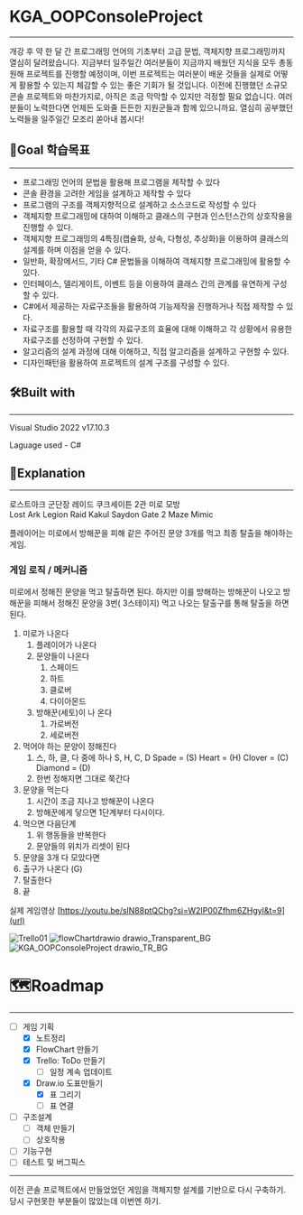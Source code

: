 # **KGA_OOPConsoleProject**

---
개강 후 약 한 달 간 프로그래밍 언어의 기초부터 고급 문법, 객체지향 프로그래밍까지 열심히 달려왔습니다. 
지금부터 일주일간 여러분들이 지금까지 배웠던 지식을 모두 총동원해 프로젝트를 진행할 예정이며, 
이번 프로젝트는 여러분이 배운 것들을 실제로 어떻게 활용할 수 있는지 체감할 수 있는 좋은 기회가 될 것입니다.
이전에 진행했던 소규모 콘솔 프로젝트와 마찬가지로, 아직은 조금 막막할 수 있지만 걱정할 필요 없습니다. 
여러분들이 노력한다면 언제든 도와줄 든든한 지원군들과 함께 있으니까요. 열심히 공부했던 노력들을 일주일간 모조리 쏟아내 봅시다!


## 🎯Goal 학습목표

---

- 프로그래밍 언어의 문법을 활용해 프로그램을 제작할 수 있다
- 콘솔 환경을 고려한 게임을 설계하고 제작할 수 있다
- 프로그램의 구조를 객체지향적으로 설계하고 소스코드로 작성할 수 있다
- 객체지향 프로그래밍에 대하여 이해하고 클래스의 구현과 인스턴스간의 상호작용을 진행할 수 있다.
- 객체지향 프로그래밍의 4특징(캡슐화, 상속, 다형성, 추상화)을 이용하여 클래스의 설계를 하며 이점을 얻을 수 있다.
- 일반화, 확장메서드, 기타 C# 문법들을 이해하여 객체지향 프로그래밍에 활용할 수 있다.
- 인터페이스, 델리게이트, 이벤트 등을 이용하여 클래스 간의 관계를 유연하게 구성할 수 있다.
- C#에서 제공하는 자료구조들을 활용하여 기능제작을 진행하거나 직접 제작할 수 있다.
- 자료구조를 활용할 때 각각의 자료구조의 효율에 대해 이해하고 각 상황에서 유용한 자료구조를 선정하여 구현할 수 있다.
- 알고리즘의 설계 과정에 대해 이해하고, 직접 알고리즘을 설계하고 구현할 수 있다.
- 디자인패턴을 활용하여 프로젝트의 설계 구조를 구성할 수 있다.

## 🛠️Built with

---

Visual Studio 2022 v17.10.3

Laguage used - C#

## 📄Explanation

---

로스트아크 군단장 레이드 쿠크세이튼 2관 미로 모방  
Lost Ark Legion Raid  Kakul Saydon Gate 2 Maze Mimic 

플레이어는 미로에서 방해꾼을 피해 같은 주어진 문양 3개를 먹고 최종 탈출을 해야하는 게임.

### 게임 로직 / 메커니즘

미로에서 정해진 문양을 먹고 탈출하면 된다. 하지만 이를 방해하는 방해꾼이 나오고 방해꾼을 피해서 정해진 문양을 3번( 3스테이지) 먹고 나오는 탈출구를 통해 탈출을 하면 된다.

1. 미로가 나온다
    1. 플레이어가 나온다
    2. 문양들이 나온다
        1. 스페이드 
        2. 하트
        3. 클로버
        4. 다이아몬드
    3. 방해꾼(세토)이 나 온다
        1. 가로버전
        2. 세로버전
2. 먹어야 하는 문양이 정해진다
    1. 스, 하, 클, 다 중에 하나
    S,   H,   C,  D
    Spade = (S)
    Heart = (H)
    Clover = (C)
    Diamond = (D)
    2. 한번 정해지면 그대로 쭉간다
3. 문양을 먹는다
    1. 시간이 조금 지나고 방해꾼이 나온다
    2. 방해꾼에게 닿으면 1단계부터 다시이다.
4. 먹으면 다음단계
    1. 위 행동들을 반복한다
    2. 문양들의 위치가 리셋이 된다
5. 문양을 3개 다 모았다면  
6. 출구가 나온다
(G)
7. 탈출한다
8. 끝

실제 게임영상
[https://youtu.be/slN88ptQChg?si=W2IP00Zfhm6ZHgyl&t=9](url)

![Trello01](https://github.com/user-attachments/assets/04600682-fb7f-48f5-b101-331447fe5376)
![flowChartdrawio drawio_Transparent_BG](https://github.com/user-attachments/assets/b13730f0-7881-467b-aa30-126342501525)
![KGA_OOPConsoleProject drawio_TR_BG](https://github.com/user-attachments/assets/0a8e36bc-462b-401f-8b3f-c82db0c24cb7)


# 🗺️Roadmap

---

- [ ]  게임 기획
    - [x]  노트정리
    - [x]  FlowChart 만들기
    - [x]  Trello: ToDo 만들기
        - [ ]  일정 계속 업데이트
    - [x]  Draw.io 도표만들기
        - [x]  표 그리기
        - [ ]  표 연결
- [ ]  구조설계
    - [ ]  객체 만들기
    - [ ]  상호작용
- [ ]  기능구현
- [ ]  테스트 및 버그픽스

---

이전 콘솔 프로젝트에서 만들었었던 게임을 객체지향 설계를 기반으로 다시 구축하기.
당시 구현못한 부분들이 많았는데 이번엔 하기.
